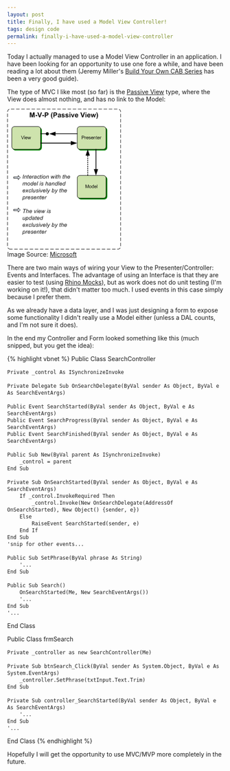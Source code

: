 ```yaml
---
layout: post
title: Finally, I have used a Model View Controller!
tags: design code
permalink: finally-i-have-used-a-model-view-controller
---
```


Today I actually managed to use a Model View Controller in an application.  I have been looking for an opportunity to use one fore a while, and have been reading a lot about them (Jeremy Miller's [Build Your Own CAB Series][build-your-own-cab] has been a very good guide).

The type of MVC I like most (so far) is the [Passive View][fowler-passive-view] type, where the View does almost nothing, and has no link to the Model:

!["Passive View" Model View Presenter](/images/passive-view.png)<br />
Image Source: [Microsoft][ms-passive-view]

There are two main ways of wiring your View to the Presenter/Controller: Events and Interfaces.  The advantage of using an Interface is that they are easier to test (using [Rhino Mocks][rhino-mocks]), but as work does not do unit testing (I'm working on it!), that didn't matter too much.  I used events in this case simply because I prefer them.

As we already have a data layer, and I was just designing a form to expose some functionality I didn't really use a Model either (unless a DAL counts, and I'm not sure it does).

In the end my Controller and Form looked something like this (much snipped, but you get the idea):

{% highlight vbnet %}
 Public Class SearchController

    Private _control As ISynchronizeInvoke

    Private Delegate Sub OnSearchDelegate(ByVal sender As Object, ByVal e As SearchEventArgs)

    Public Event SearchStarted(ByVal sender As Object, ByVal e As SearchEventArgs)
    Public Event SearchProgress(ByVal sender As Object, ByVal e As SearchEventArgs)
    Public Event SearchFinished(ByVal sender As Object, ByVal e As SearchEventArgs)

    Public Sub New(ByVal parent As ISynchronizeInvoke)
        _control = parent
    End Sub

    Private Sub OnSearchStarted(ByVal sender As Object, ByVal e As SearchEventArgs)
        If _control.InvokeRequired Then
            _control.Invoke(New OnSearchDelegate(AddressOf OnSearchStarted), New Object() {sender, e})
        Else
            RaiseEvent SearchStarted(sender, e)
        End If
    End Sub
    'snip for other events...

    Public Sub SetPhrase(ByVal phrase As String)
        '...
    End Sub

    Public Sub Search()
        OnSearchStarted(Me, New SearchEventArgs())
        '...
    End Sub
    '...
End Class

Public Class frmSearch

    Private _controller as new SearchController(Me)

    Private Sub btnSearch_Click(ByVal sender As System.Object, ByVal e As System.EventArgs)
        _controller.SetPhrase(txtInput.Text.Trim)
    End Sub

    Private Sub controller_SearchStarted(ByVal sender As Object, ByVal e As SearchEventArgs)
        '...
    End Sub
    '...
End Class
{% endhighlight %}

Hopefully I will get the opportunity to use MVC/MVP more completely in the future.

[build-your-own-cab]: http://codebetter.com/blogs/jeremy.miller/archive/2007/07/25/the-build-your-own-cab-series-table-of-contents.aspx
[fowler-passive-view]: http://martinfowler.com/eaaDev/PassiveScreen.html
[rhino-mocks]: http://hibernatingrhinos.com/oss/rhino-mocks
[ms-passive-view]: http://msdn.microsoft.com/en-us/library/cc304760.aspx
